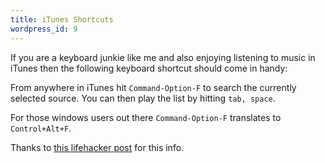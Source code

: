 ```yaml
--- 
title: iTunes Shortcuts
wordpress_id: 9
---
```

If you are a keyboard junkie like me and also enjoying listening to music in iTunes then the following keyboard shortcut should come in handy:

From anywhere in iTunes hit `Command-Option-F` to search the currently selected source. You can then play the list by hitting `tab, space`.

For those windows users out there `Command-Option-F` translates to `Control+Alt+F`.

Thanks to [this lifehacker post](http://lifehacker.com/software/itunes/add-search-keyboard-shortcut-to-itunes-on-your-mac-246006.php) for this info.
